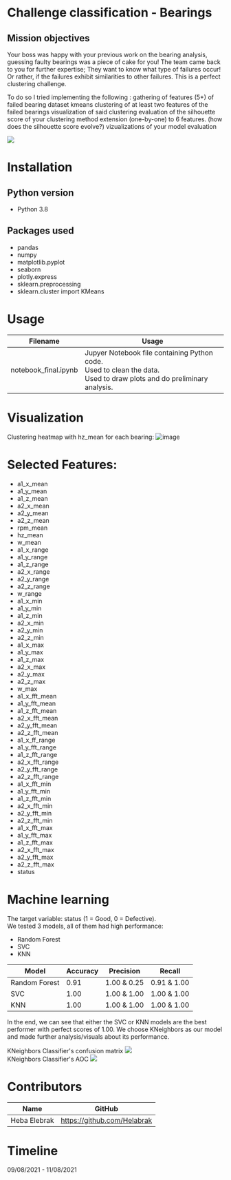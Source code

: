 # Challenge classification - Bearings

## Mission objectives

Your boss was happy with your previous work on the bearing analysis, guessing faulty bearings was a piece of cake for you! The team came back to you for further expertise; They want to know what type of failures occur! Or rather, if the failures exhibit similarities to other failures. This is a perfect clustering challenge.

To do so I tried implementing the following :
    gathering of features (5+) of failed bearing dataset
    kmeans clustering of at least two features of the failed bearings
    visualization of said clustering
    evaluation of the silhouette score of your clustering method
    extension (one-by-one) to 6 features. (how does the silhouette score evolve?)
    vizualizations of your model evaluation

![](/Visuals/bearing_explanation.jpeg)

# Installation

## Python version
* Python 3.8

## Packages used

* pandas
* numpy
* matplotlib.pyplot
* seaborn
* plotly.express
* sklearn.preprocessing 
* sklearn.cluster import KMeans

# Usage
| Filename                             | Usage                                                     |
|--------------------------------------|-----------------------------------------------------------|
| notebook_final.ipynb | Jupyer Notebook file containing Python code.<br>Used to clean the data.<br>Used to draw plots and do preliminary analysis. 


# Visualization
Clustering heatmap with hz_mean for each bearing: 
![image](https://user-images.githubusercontent.com/84380899/129030482-356470e4-bf82-45cc-b053-9e12a625e885.png)


# Selected Features: 
- a1_x_mean
- a1_y_mean 
- a1_z_mean 
- a2_x_mean 
- a2_y_mean
- a2_z_mean
- rpm_mean
- hz_mean
- w_mean
- a1_x_range
- a1_y_range
- a1_z_range
- a2_x_range
- a2_y_range
- a2_z_range
- w_range
- a1_x_min
- a1_y_min
- a1_z_min
- a2_x_min
- a2_y_min
- a2_z_min
- a1_x_max
- a1_y_max
- a1_z_max
- a2_x_max
- a2_y_max
- a2_z_max
- w_max
- a1_x_fft_mean
- a1_y_fft_mean
- a1_z_fft_mean
- a2_x_fft_mean
- a2_y_fft_mean
- a2_z_fft_mean
- a1_x_ff_range
- a1_y_fft_range
- a1_z_fft_range
- a2_x_fft_range
- a2_y_fft_range
- a2_z_fft_range
- a1_x_fft_min
- a1_y_fft_min
- a1_z_fft_min
- a2_x_fft_min
- a2_y_fft_min
- a2_z_fft_min
- a1_x_fft_max
- a1_y_fft_max
- a1_z_fft_max
- a2_x_fft_max
- a2_y_fft_max
- a2_z_fft_max
- status

# Machine learning
The target variable: status (1 = Good, 0 = Defective).<br>
We tested 3 models, all of them had high performance:
- Random Forest
- SVC 
- KNN

| Model         | Accuracy | Precision   | Recall      | 
| --------------| -------- | ----------- |-------------|
| Random Forest | 0.91     | 1.00 & 0.25 | 0.91 & 1.00 |
| SVC           | 1.00     | 1.00 & 1.00 | 1.00 & 1.00 |
| KNN           | 1.00     | 1.00 & 1.00 | 1.00 & 1.00 |

In the end, we can see that either the SVC or KNN models are the best performer with perfect scores of 1.00.
We choose KNeighbors as our model and made further analysis/visuals about its performance.

KNeighbors Classifier's confusion matrix
![](/Visuals/visual_confusion_matrix.png)<br>
KNeighbors Classifier's AOC
![](/Visuals/visual_AOC.png)

# Contributors
| Name           | GitHub                                                                              |
|----------------|-------------------------------------------------------------------------------------|
| Heba Elebrak | <a href="https://github.com/Helabrak">https://github.com/Helabrak               |



# Timeline
09/08/2021 - 11/08/2021
